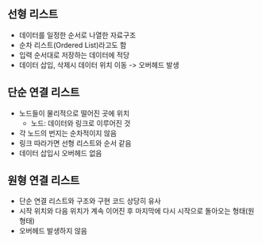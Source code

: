 ## 선형 리스트
- 데이터를 일정한 순서로 나열한 자료구조
- 순차 리스트(Ordered List)라고도 함
- 입력 순서대로 저장하는 데이터에 적당
- 데이터 삽입, 삭제시 데이터 위치 이동 -> 오버헤드 발생

## 단순 연결 리스트
- 노드들이 물리적으로 떨어진 곳에 위치
    - 노드: 데이터와 링크로 이루어진 것
- 각 노드의 번지는 순차적이지 않음
- 링크 따라가면 선형 리스트와 순서 같음
- 데이터 삽입시 오버헤드 없음

## 원형 연결 리스트
- 단순 연결 리스트와 구조와 구현 코드 상당히 유사 
- 시작 위치와 다음 위치가 계속 이어진 후 마지막에 다시 시작으로 돌아오는 형태(원 형태)
- 오버헤드 발생하지 않음